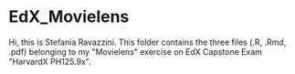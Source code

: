 # EdX_Movielens
Hi, this is Stefania Ravazzini. This folder contains the three files (.R, .Rmd, .pdf) belonging to my "Movielens" exercise on EdX Capstone Exam "HarvardX PH125.9x".
